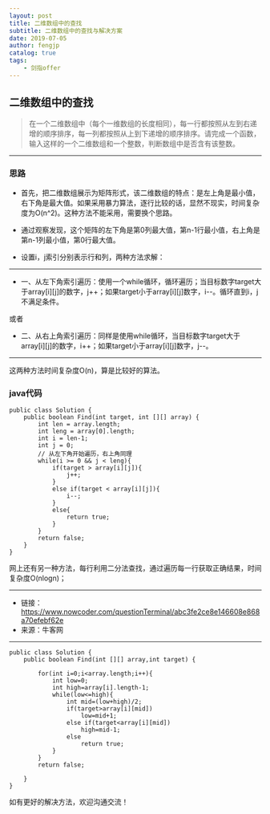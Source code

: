 ```yaml
---
layout: post
title: 二维数组中的查找
subtitle: 二维数组中的查找与解决方案
date: 2019-07-05
author: fengjp
catalog: true
tags:
    - 剑指offer
---
```


## 二维数组中的查找

> 在一个二维数组中（每个一维数组的长度相同），每一行都按照从左到右递增的顺序排序，每一列都按照从上到下递增的顺序排序。请完成一个函数，输入这样的一个二维数组和一个整数，判断数组中是否含有该整数。
---

### 思路

- 首先，把二维数组展示为矩阵形式，该二维数组的特点：是左上角是最小值，右下角是最大值。如果采用暴力算法，逐行比较的话，显然不现实，时间复杂度为O(n^2)。这种方法不能采用，需要换个思路。

- 通过观察发现，这个矩阵的左下角是第0列最大值，第n-1行最小值，右上角是第n-1列最小值，第0行最大值。

- 设置i，j索引分别表示行和列，两种方法求解：

---
- 一、从左下角索引遍历：使用一个while循环，循环遍历；当目标数字target大于array[i][j]的数字，j++；如果target小于array[i][j]数字，i--。循环直到i，j不满足条件。

或者

- 二、从右上角索引遍历：同样是使用while循环，当目标数字target大于array[i][j]的数字，i++；如果target小于array[i][j]数字，j--。
---

这两种方法时间复杂度O(n)，算是比较好的算法。

### java代码
    
    public class Solution {
        public boolean Find(int target, int [][] array) {
            int len = array.length;
            int leng = array[0].length;
            int i = len-1;
            int j = 0;
            // 从左下角开始遍历，右上角同理
            while(i >= 0 && j < leng){
                if(target > array[i][j]){
                    j++;
                }
                else if(target < array[i][j]){
                    i--;
                }
                else{
                    return true;
                }
            }
            return false;
        }
    }

网上还有另一种方法，每行利用二分法查找，通过遍历每一行获取正确结果，时间复杂度O(nlogn)；

---

- 链接：https://www.nowcoder.com/questionTerminal/abc3fe2ce8e146608e868a70efebf62e
- 来源：牛客网

--- 

    public class Solution {
        public boolean Find(int [][] array,int target) {
            
            for(int i=0;i<array.length;i++){
                int low=0;
                int high=array[i].length-1;
                while(low<=high){
                    int mid=(low+high)/2;
                    if(target>array[i][mid])
                        low=mid+1;
                    else if(target<array[i][mid])
                        high=mid-1;
                    else
                        return true;
                }
            }
            return false;

        }
    }

如有更好的解决方法，欢迎沟通交流！